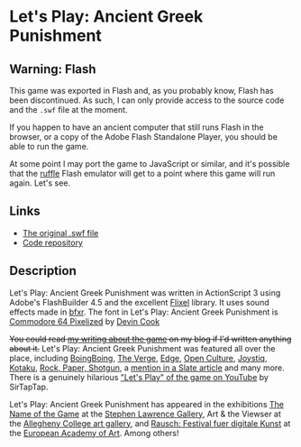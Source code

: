 # Let's Play: Ancient Greek Punishment

## Warning: Flash

This game was exported in Flash and, as you probably know, Flash has been discontinued. As such, I can only provide access to the source code and the `.swf` file at the moment.

If you happen to have an ancient computer that still runs Flash in the browser, or a copy of the Adobe Flash Standalone Player, you should be able to run the game.

At some point I may port the game to JavaScript or similar, and it's possible that the [ruffle](https://ruffle.rs/) Flash emulator will get to a point where this game will run again. Let's see.

## Links

* [The original .swf file](https://github.com/pippinbarr/lets-play-ancient-greek-punishment/releases/tag/swf)
* [Code repository](https://github.com/pippinbarr/lets-play-ancient-greek-punishment)

## Description
Let's Play: Ancient Greek Punishment was written in ActionScript 3 using Adobe's FlashBuilder 4.5 and the excellent [Flixel](http://www.flixel.org/) library. It uses sound effects made in [bfxr](http://www.bfxr.net/). The font in Let's Play: Ancient Greek Punishment is [Commodore 64 Pixelized](http://www.dafont.com/commodore-64-pixelized.font) by [Devin Cook](http://www.devincook.com/)

~~You could read [my writing about the game](http://www.pippinbarr.com/tag/lets-play-ancient-greek-punishment?order=asc) on my blog if I'd written anything about it.~~ Let's Play: Ancient Greek Punishment was featured all over the place, including [BoingBoing](http://boingboing.net/2012/01/03/ancient-greek-punishments-the.html), [The Verge](http://www.theverge.com/gaming/2012/1/3/2680481/ancient-greek-punishment-video-game), [Edge](http://www.edge-online.com/features/friday-game-lets-play-ancient-greek-punishment), [Open Culture](http://www.openculture.com/2012/01/ancient_greek_punishments_the_retro_video_game.html), [Joystiq](http://www.joystiq.com/2012/01/08/you-wont-win-lets-play-ancient-greek-punishment-thats-the-p/), [Kotaku](http://kotaku.com/5873932/these-greek-mythology-flash-games-are-eternal-torture), [Rock, Paper, Shotgun](http://www.rockpapershotgun.com/2012/01/09/rack-and-yield-ancient-greek-punishment/), a [mention in a Slate article](http://www.slate.com/articles/technology/bitwise/2014/03/dark_souls_ii_the_rise_of_masocore_gaming.2.html) and many more. There is a genuinely hilarious ["Let's Play" of the game on YouTube](http://www.youtube.com/watch?v=4JZmr6WBMk0) by SirTapTap.

Let's Play: Ancient Greek Punishment has appeared in the exhibitions [The Name of the Game](http://www.stephenlawrencegallery.net/CB-TheNameOfTheGame-Intro.html) at the [Stephen Lawrence Gallery](http://www.stephenlawrencegallery.net/), Art & the Viewser at the [Allegheny College art gallery](http://sites.allegheny.edu/art/art-galleries/), and [Rausch: Festival fuer digitale Kunst](http://www.intermediales-design.de/rausch-festival-fuer-digitale-kunst/4773) at the [European Academy of Art](http://www.eka-trier.de/index.html). Among others!
